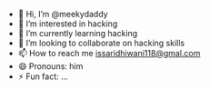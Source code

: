 - 👋 Hi, I’m @meekydaddy
- 👀 I’m interested in hacking 
- 🌱 I’m currently learning hacking
- 💞️ I’m looking to collaborate on hacking skills
- 📫 How to reach me issaridhiwani118@gmal.com
- 😄 Pronouns: him
- ⚡ Fun fact: ...

<!---
meekydaddy/meekydaddy is a ✨ special ✨ repository because its `README.md` (this file) appears on your GitHub profile.
You can click the Preview link to take a look at your changes.
--->
